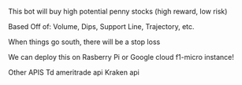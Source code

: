 This bot will buy high potential penny stocks (high reward, low risk)

Based Off of: Volume, Dips, Support Line, Trajectory, etc. 

When things go south, there will be a stop loss 

We can deploy this on Rasberry Pi or Google cloud f1-micro instance!

Other APIS
Td ameritrade api
Kraken api 
